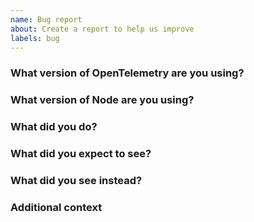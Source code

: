 ```yaml
---
name: Bug report
about: Create a report to help us improve
labels: bug
---
```


<!-- 
Please answer these questions before submitting a bug report.
-->

### What version of OpenTelemetry are you using?


### What version of Node are you using?


### What did you do?
<!-- 
If possible, provide a recipe for reproducing the error.
-->


### What did you expect to see?


### What did you see instead?


### Additional context
<!-- 
Add any other context about the problem here.
-->

